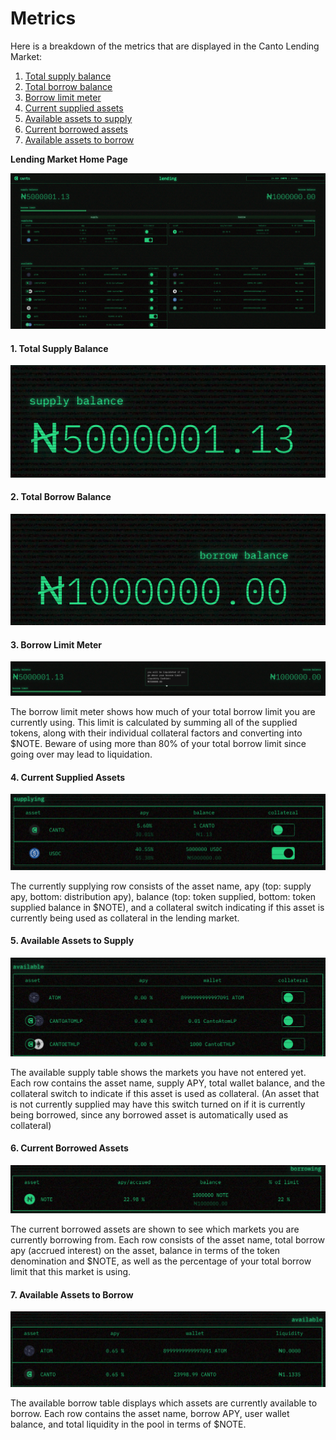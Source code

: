 # Metrics

Here is a breakdown of the metrics that are displayed in the Canto Lending Market:

1. [Total supply balance](metrics.md#1.-total-supply-balance)
2. [Total borrow balance](metrics.md#2.-total-borrow-balance)
3. [Borrow limit meter](metrics.md#3.-borrow-limit-meter)
4. [Current supplied assets](metrics.md#4.-current-supplied-assets)
5. [Available assets to supply](metrics.md#5.-available-assets-to-supply)
6. [Current borrowed assets](metrics.md#6.-current-borrowed-assets)
7. [Available assets to borrow](metrics.md#7.-available-assets-to-borrow)

**Lending Market Home Page**

![Lending Market Home](<../../.gitbook/assets/Screen Shot 2022-07-27 at 4.33.52 PM.png>)

#### 1. Total Supply Balance

![The supply balance is the sum of all assets supplied, converted into $NOTE](<../../.gitbook/assets/Screen Shot 2022-07-27 at 4.37.34 PM.png>)

#### 2. Total Borrow Balance

![The borrow balance is the sum of all assets borrowed, converted into $NOTE](<../../.gitbook/assets/Screen Shot 2022-07-27 at 4.39.28 PM.png>)

#### 3. Borrow Limit Meter

![](<../../.gitbook/assets/image (15).png>)

The borrow limit meter shows how much of your total borrow limit you are currently using. This limit is calculated by summing all of the supplied tokens, along with their individual collateral factors and converting into $NOTE. Beware of using more than 80% of your total borrow limit since going over may lead to liquidation.

#### 4. Current Supplied Assets

![Supply Table](<../../.gitbook/assets/image (10).png>)

The currently supplying row consists of the asset name, apy (top: supply apy, bottom: distribution apy), balance (top: token supplied, bottom: token supplied balance in $NOTE), and a collateral switch indicating if this asset is currently being used as collateral in the lending market.&#x20;

#### 5. Available Assets to Supply

![Available Supply Table](<../../.gitbook/assets/Screen Shot 2022-07-27 at 4.49.50 PM.png>)

The available supply table shows the markets you have not entered yet. Each row contains the asset name, supply APY, total wallet balance, and the collateral switch to indicate if this asset is used as collateral. (An asset that is not currently supplied may have this switch turned on if it is currently being borrowed, since any borrowed asset is automatically used as collateral)

#### 6. Current Borrowed Assets

![Borrowing Table](<../../.gitbook/assets/Screen Shot 2022-07-27 at 4.52.54 PM.png>)

The current borrowed assets are shown to see which markets you are currently borrowing from. Each row consists of the asset name, total borrow apy (accrued interest) on the asset, balance in terms of the token denomination and $NOTE, as well as the percentage of your total borrow limit that this market is using.

#### 7. Available Assets to Borrow

![Available Borrow Table](<../../.gitbook/assets/Screen Shot 2022-07-27 at 4.59.22 PM.png>)

The available borrow table displays which assets are currently available to borrow. Each row contains the asset name, borrow APY, user wallet balance, and total liquidity in the pool in terms of $NOTE.&#x20;
